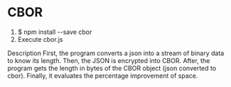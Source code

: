 # CBOR

1. $ npm install --save cbor
2. Execute cbor.js

Description
First, the program converts a json into a stream of binary data to know its length. Then, the JSON is encrypted into CBOR. After, the program gets the length in bytes of the CBOR object (json converted to cbor). Finally, it evaluates the percentage improvement of space.
